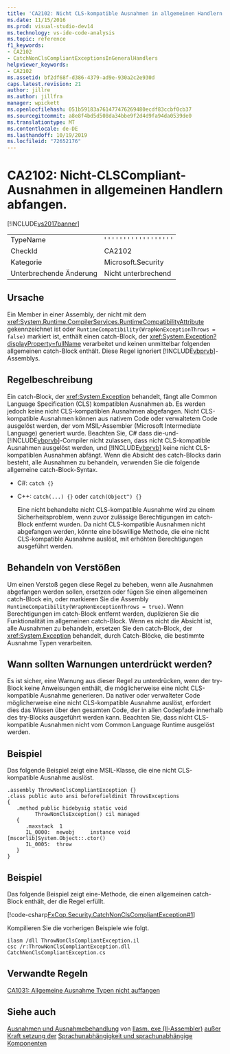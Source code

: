 ```yaml
---
title: 'CA2102: Nicht CLS-kompatible Ausnahmen in allgemeinen Handlern abfangen | Microsoft-Dokumentation'
ms.date: 11/15/2016
ms.prod: visual-studio-dev14
ms.technology: vs-ide-code-analysis
ms.topic: reference
f1_keywords:
- CA2102
- CatchNonClsCompliantExceptionsInGeneralHandlers
helpviewer_keywords:
- CA2102
ms.assetid: bf2df68f-d386-4379-ad9e-930a2c2e930d
caps.latest.revision: 21
author: jillre
ms.author: jillfra
manager: wpickett
ms.openlocfilehash: 051b59183a761477476269480ecdf83ccbf0cb37
ms.sourcegitcommit: a8e8f4bd5d508da34bbe9f2d4d9fa94da0539de0
ms.translationtype: MT
ms.contentlocale: de-DE
ms.lasthandoff: 10/19/2019
ms.locfileid: "72652176"
---
```

# <a name="ca2102-catch-non-clscompliant-exceptions-in-general-handlers"></a>CA2102: Nicht-CLSCompliant-Ausnahmen in allgemeinen Handlern abfangen.
[!INCLUDE[vs2017banner](../includes/vs2017banner.md)]

|||
|-|-|
|TypeName|' ' ' ' ' ' ' ' ' ' ' ' ' ' ' ' ' '|
|CheckId|CA2102|
|Kategorie|Microsoft.Security|
|Unterbrechende Änderung|Nicht unterbrechend|

## <a name="cause"></a>Ursache
 Ein Member in einer Assembly, der nicht mit dem <xref:System.Runtime.CompilerServices.RuntimeCompatibilityAttribute> gekennzeichnet ist oder `RuntimeCompatibility(WrapNonExceptionThrows = false)` markiert ist, enthält einen catch-Block, der <xref:System.Exception?displayProperty=fullName> verarbeitet und keinen unmittelbar folgenden allgemeinen catch-Block enthält. Diese Regel ignoriert [!INCLUDE[vbprvb](../includes/vbprvb-md.md)]-Assemblys.

## <a name="rule-description"></a>Regelbeschreibung
 Ein catch-Block, der <xref:System.Exception> behandelt, fängt alle Common Language Specification (CLS) kompatiblen Ausnahmen ab. Es werden jedoch keine nicht CLS-kompatiblen Ausnahmen abgefangen. Nicht CLS-kompatible Ausnahmen können aus nativem Code oder verwaltetem Code ausgelöst werden, der vom MSIL-Assembler (Microsoft Intermediate Language) generiert wurde. Beachten Sie, C# dass die-und-[!INCLUDE[vbprvb](../includes/vbprvb-md.md)]-Compiler nicht zulassen, dass nicht CLS-kompatible Ausnahmen ausgelöst werden, und [!INCLUDE[vbprvb](../includes/vbprvb-md.md)] keine nicht CLS-kompatiblen Ausnahmen abfängt. Wenn die Absicht des catch-Blocks darin besteht, alle Ausnahmen zu behandeln, verwenden Sie die folgende allgemeine catch-Block-Syntax.

- C#: `catch {}`

- C++: `catch(...) {}` oder `catch(Object^) {}`

  Eine nicht behandelte nicht CLS-kompatible Ausnahme wird zu einem Sicherheitsproblem, wenn zuvor zulässige Berechtigungen im catch-Block entfernt wurden. Da nicht CLS-kompatible Ausnahmen nicht abgefangen werden, könnte eine böswillige Methode, die eine nicht CLS-kompatible Ausnahme auslöst, mit erhöhten Berechtigungen ausgeführt werden.

## <a name="how-to-fix-violations"></a>Behandeln von Verstößen
 Um einen Verstoß gegen diese Regel zu beheben, wenn alle Ausnahmen abgefangen werden sollen, ersetzen oder fügen Sie einen allgemeinen catch-Block ein, oder markieren Sie die Assembly `RuntimeCompatibility(WrapNonExceptionThrows = true)`. Wenn Berechtigungen im catch-Block entfernt werden, duplizieren Sie die Funktionalität im allgemeinen catch-Block. Wenn es nicht die Absicht ist, alle Ausnahmen zu behandeln, ersetzen Sie den catch-Block, der <xref:System.Exception> behandelt, durch Catch-Blöcke, die bestimmte Ausnahme Typen verarbeiten.

## <a name="when-to-suppress-warnings"></a>Wann sollten Warnungen unterdrückt werden?
 Es ist sicher, eine Warnung aus dieser Regel zu unterdrücken, wenn der try-Block keine Anweisungen enthält, die möglicherweise eine nicht CLS-kompatible Ausnahme generieren. Da nativer oder verwalteter Code möglicherweise eine nicht CLS-kompatible Ausnahme auslöst, erfordert dies das Wissen über den gesamten Code, der in allen Codepfade innerhalb des try-Blocks ausgeführt werden kann. Beachten Sie, dass nicht CLS-kompatible Ausnahmen nicht vom Common Language Runtime ausgelöst werden.

## <a name="example"></a>Beispiel
 Das folgende Beispiel zeigt eine MSIL-Klasse, die eine nicht CLS-kompatible Ausnahme auslöst.

```
.assembly ThrowNonClsCompliantException {}
.class public auto ansi beforefieldinit ThrowsExceptions
{
   .method public hidebysig static void
         ThrowNonClsException() cil managed
   {
      .maxstack  1
      IL_0000:  newobj     instance void [mscorlib]System.Object::.ctor()
      IL_0005:  throw
   }
}
```

## <a name="example"></a>Beispiel
 Das folgende Beispiel zeigt eine-Methode, die einen allgemeinen catch-Block enthält, der die Regel erfüllt.

 [!code-csharp[FxCop.Security.CatchNonClsCompliantException#1](../snippets/csharp/VS_Snippets_CodeAnalysis/FxCop.Security.CatchNonClsCompliantException/cs/FxCop.Security.CatchNonClsCompliantException.cs#1)]

 Kompilieren Sie die vorherigen Beispiele wie folgt.

```
ilasm /dll ThrowNonClsCompliantException.il
csc /r:ThrowNonClsCompliantException.dll CatchNonClsCompliantException.cs
```

## <a name="related-rules"></a>Verwandte Regeln
 [CA1031: Allgemeine Ausnahme Typen nicht auffangen ](../code-quality/ca1031-do-not-catch-general-exception-types.md)

## <a name="see-also"></a>Siehe auch
 [Ausnahmen und Ausnahmebehandlung](https://msdn.microsoft.com/library/0001887f-4fa2-47e2-8034-2819477e2344) von [Ilasm. exe (Il-Assembler)](https://msdn.microsoft.com/library/4ca3a4f0-4400-47ce-8936-8e219961c76f) [außer Kraft setzung der](https://msdn.microsoft.com/4acdeff5-fc05-41bf-8505-7387cdbfca28) [Sprachunabhängigkeit und sprachunabhängige Komponenten](https://msdn.microsoft.com/library/4f0b77d0-4844-464f-af73-6e06bedeafc6)
